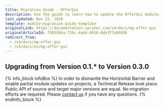 ```yaml
---
title: Migration Guide - OfferGui
description: Use the guide to learn how to update the OfferGui module.
last_updated: Nov 22, 2019
template: module-migration-guide-template
originalLink: https://documentation.spryker.com/v4/docs/mg-offer-gui
originalArticleId: f5055bba-726c-4a64-9416-8de3f7a94698
redirect_from:
  - /v4/docs/mg-offer-gui
  - /v4/docs/en/mg-offer-gui
---
```


## Upgrading from Version 0.1.* to Version 0.3.0

{% info_block infoBox %}
In order to dismantle the Horizontal Barrier and enable partial module updates on projects, a Technical Release took place. Public API of source and target major versions are equal. No migration efforts are required. Please [contact us](https://spryker.com/en/support/) if you have any questions.
{% endinfo_block %}
